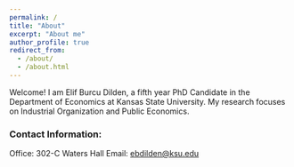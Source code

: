 ```yaml
---
permalink: /
title: "About"
excerpt: "About me"
author_profile: true
redirect_from: 
  - /about/
  - /about.html
---
```


<!-- <img class="img-responsive" style="float: left;margin-right: 25px;" src="/images/photo.jpg"> --> 

Welcome! I am Elif Burcu Dilden, a fifth year PhD Candidate in the Department of Economics at Kansas State University.  My research focuses on Industrial Organization and Public Economics.


### Contact Information:
Office: 302-C Waters Hall
Email: ebdilden@ksu.edu
